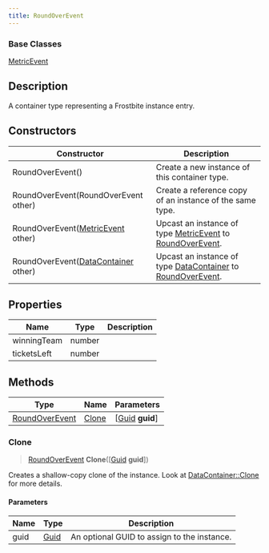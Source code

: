 ```yaml
---
title: RoundOverEvent
---
```

### Base Classes

[MetricEvent](/vext/ref/fb/metricevent/)

## Description

A container type representing a Frostbite instance entry.

## Constructors

| Constructor                                                               | Description                                                                                                         |
| ------------------------------------------------------------------------- | ------------------------------------------------------------------------------------------------------------------- |
| RoundOverEvent()                                                          | Create a new instance of this container type.                                                                       |
| RoundOverEvent(RoundOverEvent other)                                      | Create a reference copy of an instance of the same type.                                                            |
| RoundOverEvent([MetricEvent](/vext/ref/fb/metricevent/) other)                          | Upcast an instance of type [MetricEvent](/vext/ref/fb/metricevent/) to [RoundOverEvent](/vext/ref/fb/roundoverevent/).                          |
| RoundOverEvent([DataContainer](/vext/ref/shared/class/datacontainer) other) | Upcast an instance of type [DataContainer](/vext/ref/shared/class/datacontainer) to [RoundOverEvent](/vext/ref/fb/roundoverevent/). |

## Properties

| Name        | Type   | Description |
| ----------- | ------ | ----------- |
| winningTeam | number |             |
| ticketsLeft | number |             |

## Methods

| Type                             | Name            | Parameters                                     |
| -------------------------------- | --------------- | ---------------------------------------------- |
| [RoundOverEvent](/vext/ref/fb/roundoverevent/) | [Clone](#clone) | \[[Guid](/vext/ref/shared/class/guid) **guid**\] |

### Clone

> [RoundOverEvent](/vext/ref/fb/roundoverevent/) **Clone**(\[[Guid](/vext/ref/shared/class/guid) **guid**\])

Creates a shallow-copy clone of the instance. Look at [DataContainer::Clone](/vext/ref/shared/class/datacontainer#clone) for more details.

#### Parameters

| Name | Type         | Description                                 |
| ---- | ------------ | ------------------------------------------- |
| guid | [Guid](/vext/ref/shared/class/guid/) | An optional GUID to assign to the instance. |
